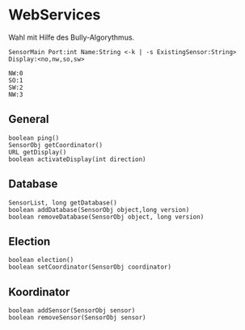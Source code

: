 WebServices
============
Wahl mit Hilfe des Bully-Algorythmus.

    SensorMain Port:int Name:String <-k | -s ExistingSensor:String> Display:<no,nw,so,sw>

    NW:0
    SO:1
    SW:2
    NW:3
   
General
--------
    boolean ping()
    SensorObj getCoordinator()
    URL getDisplay()
    boolean activateDisplay(int direction)

Database
--------
    SensorList, long getDatabase()
    boolean addDatabase(SensorObj object,long version)
    boolean removeDatabase(SensorObj object, long version)

Election
--------
    boolean election()
    boolean setCoordinator(SensorObj coordinator)

Koordinator
-------------
    boolean addSensor(SensorObj sensor)
    boolean removeSensor(SensorObj sensor)
